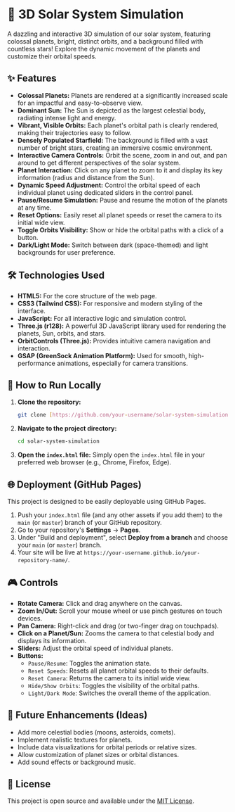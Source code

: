 # 🚀 3D Solar System Simulation

A dazzling and interactive 3D simulation of our solar system, featuring colossal planets, bright, distinct orbits, and a background filled with countless stars! Explore the dynamic movement of the planets and customize their orbital speeds.

## ✨ Features

* **Colossal Planets:** Planets are rendered at a significantly increased scale for an impactful and easy-to-observe view.
* **Dominant Sun:** The Sun is depicted as the largest celestial body, radiating intense light and energy.
* **Vibrant, Visible Orbits:** Each planet's orbital path is clearly rendered, making their trajectories easy to follow.
* **Densely Populated Starfield:** The background is filled with a vast number of bright stars, creating an immersive cosmic environment.
* **Interactive Camera Controls:** Orbit the scene, zoom in and out, and pan around to get different perspectives of the solar system.
* **Planet Interaction:** Click on any planet to zoom to it and display its key information (radius and distance from the Sun).
* **Dynamic Speed Adjustment:** Control the orbital speed of each individual planet using dedicated sliders in the control panel.
* **Pause/Resume Simulation:** Pause and resume the motion of the planets at any time.
* **Reset Options:** Easily reset all planet speeds or reset the camera to its initial wide view.
* **Toggle Orbits Visibility:** Show or hide the orbital paths with a click of a button.
* **Dark/Light Mode:** Switch between dark (space-themed) and light backgrounds for user preference.

## 🛠️ Technologies Used

* **HTML5:** For the core structure of the web page.
* **CSS3 (Tailwind CSS):** For responsive and modern styling of the interface.
* **JavaScript:** For all interactive logic and simulation control.
* **Three.js (r128):** A powerful 3D JavaScript library used for rendering the planets, Sun, orbits, and stars.
* **OrbitControls (Three.js):** Provides intuitive camera navigation and interaction.
* **GSAP (GreenSock Animation Platform):** Used for smooth, high-performance animations, especially for camera transitions.

## 🚀 How to Run Locally

1.  **Clone the repository:**
    ```bash
    git clone [https://github.com/your-username/solar-system-simulation.git](https://github.com/your-username/solar-system-simulation.git)
    ```
2.  **Navigate to the project directory:**
    ```bash
    cd solar-system-simulation
    ```
3.  **Open the `index.html` file:**
    Simply open the `index.html` file in your preferred web browser (e.g., Chrome, Firefox, Edge).

## 🌐 Deployment (GitHub Pages)

This project is designed to be easily deployable using GitHub Pages.
1.  Push your `index.html` file (and any other assets if you add them) to the `main` (or `master`) branch of your GitHub repository.
2.  Go to your repository's **Settings** -> **Pages**.
3.  Under "Build and deployment", select **Deploy from a branch** and choose your `main` (or `master`) branch.
4.  Your site will be live at `https://your-username.github.io/your-repository-name/`.

## 🎮 Controls

* **Rotate Camera:** Click and drag anywhere on the canvas.
* **Zoom In/Out:** Scroll your mouse wheel or use pinch gestures on touch devices.
* **Pan Camera:** Right-click and drag (or two-finger drag on touchpads).
* **Click on a Planet/Sun:** Zooms the camera to that celestial body and displays its information.
* **Sliders:** Adjust the orbital speed of individual planets.
* **Buttons:**
    * `Pause/Resume`: Toggles the animation state.
    * `Reset Speeds`: Resets all planet orbital speeds to their defaults.
    * `Reset Camera`: Returns the camera to its initial wide view.
    * `Hide/Show Orbits`: Toggles the visibility of the orbital paths.
    * `Light/Dark Mode`: Switches the overall theme of the application.

## 🔮 Future Enhancements (Ideas)

* Add more celestial bodies (moons, asteroids, comets).
* Implement realistic textures for planets.
* Include data visualizations for orbital periods or relative sizes.
* Allow customization of planet sizes or orbital distances.
* Add sound effects or background music.

## 📄 License

This project is open source and available under the [MIT License](LICENSE).
